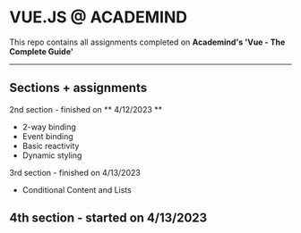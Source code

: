 # VUE.JS @ ACADEMIND
This repo contains all assignments completed on  **Academind's 'Vue - The Complete Guide'**

---

## Sections + assignments

2nd section - finished on ** 4/12/2023 **
  - 2-way binding 
  - Event binding 
  - Basic reactivity 
  - Dynamic styling
  
3rd section - finished on 4/13/2023
  - Conditional Content and Lists
  
4th section - started on 4/13/2023
---

